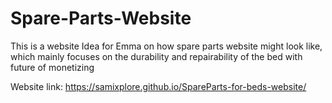 # Spare-Parts-Website
This is a website Idea for Emma on how spare parts website might look like, which mainly focuses on the durability and repairability of the bed with future of monetizing

Website link: https://samixplore.github.io/SpareParts-for-beds-website/